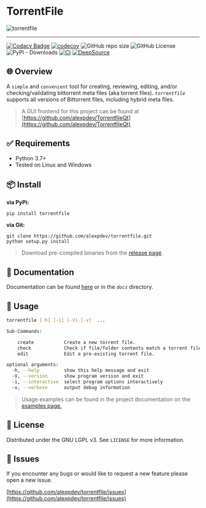 # TorrentFile

![torrentfile](https://github.com/alexpdev/torrentfile/blob/master/assets/torrentfile.png?raw=true)

------

[![Codacy Badge](https://app.codacy.com/project/badge/Grade/202440df15224535b5358503e6235c88)](https://www.codacy.com/gh/alexpdev/TorrentFile/dashboard?utm_source=github.com&amp;utm_medium=referral&amp;utm_content=alexpdev/torrentfile&amp;utm_campaign=Badge_Grade)
[![codecov](https://codecov.io/gh/alexpdev/TorrentFile/branch/master/graph/badge.svg?token=PXFsxXVAHW)](https://codecov.io/gh/alexpdev/torrentfile)
![GitHub repo size](https://img.shields.io/github/repo-size/alexpdev/torrentfile)
![GitHub License](https://img.shields.io/github/license/alexpdev/torrentfile)
![PyPI - Downloads](https://img.shields.io/pypi/dw/torrentfile)
[![CI](https://github.com/alexpdev/TorrentFile/actions/workflows/python_workflow.yml/badge.svg?branch=master&event=push)](https://github.com/alexpdev/torrentfile/actions/workflows/python_workflow.yml)
[![DeepSource](https://deepsource.io/gh/alexpdev/TorrentFile.svg/?label=active+issues&token=16Sl_dF7nTU8YgPilcqhvHm8)](https://deepsource.io/gh/alexpdev/torrentfile/)

## :globe_with_meridians: Overview

A `simple` and `convenient` tool for creating, reviewing, editing, and/or  
checking/validating bittorrent meta files (aka torrent files). _`torrentfile`_  
supports all versions of Bittorrent files, including hybrid meta files.

> A GUI frontend for this project can be found at [https://github.com/alexpdev/TorrentfileQt](https://github.com/alexpdev/TorrentfileQt)

## :white_check_mark: Requirements

- Python 3.7+
- Tested on Linux and Windows

## :package: Install

__via PyPi:__

    pip install torrentfile

__via Git:__

    git clone https://github.com/alexpdev/torrentfile.git
    python setup.py install

> Download pre-compiled binaries from the [release page](https://github.com/alexpdev/torrentfile/releases).

## :scroll: Documentation

Documentation can be found  [here](https://alexpdev.github.io/torrentfile)
or in the _`docs`_ directory.

## :rocket: Usage

```bash
torrentfile [-h] [-i] [-V] [-v]  ...

Sub-Commands:

    create           Create a new torrent file.
    check            Check if file/folder contents match a torrent file.
    edit             Edit a pre-existing torrent file.

optional arguments:
  -h, --help         show this help message and exit
  -V, --version      show program version and exit
  -i, --interactive  select program options interactively
  -v, --verbose      output debug information
```

> Usage examples can be found in the project documentation on the [examples page.](https://alexpdev.github.io/torrentfile/examples)

## :memo: License

Distributed under the GNU LGPL v3. See `LICENSE` for more information.

## :bug: Issues

If you encounter any bugs or would like to request a new feature please open a new issue.

[https://github.com/alexpdev/torrentfile/issues](https://github.com/alexpdev/torrentfile/issues)
